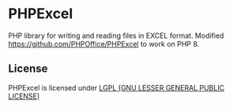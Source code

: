 # PHPExcel

PHP library for writing and reading files in EXCEL format. Modified https://github.com/PHPOffice/PHPExcel to work on PHP 8.

## License

PHPExcel is licensed under [LGPL (GNU LESSER GENERAL PUBLIC LICENSE)](https://github.com/DisWEBru/PHPExcel/blob/main/license.md)

